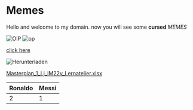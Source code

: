 # Memes 

Hello and welcome to my domain. now you will see some **cursed** *MEMES* 

![OIP](https://user-images.githubusercontent.com/110893454/183606269-376845a0-d719-44ba-9bc3-469c09f5c58e.jpg)
![op](https://user-images.githubusercontent.com/110893454/183611151-8a84f3b4-298c-433e-907d-82deb3a5a2c6.jpg)

[click here](https://www.youtube.com/watch?v=dQw4w9WgXcQ)


![Herunterladen](https://user-images.githubusercontent.com/110893454/183610436-61ec55c1-3da1-43c5-a9a4-fb48af04a498.jpg)


[Masterplan_1_Lj_IM22v_Lernatelier.xlsx](https://github.com/doomdude12/shiny-pancake/files/9288966/Masterplan_1_Lj_IM22v_Lernatelier.xlsx)

| Ronaldo | Messi |
| --- | --- |
| 2 | 1 |


